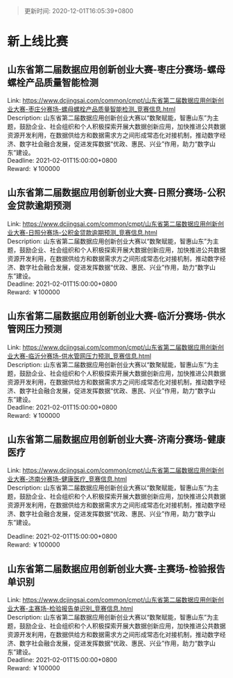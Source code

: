 > 更新时间: 2020-12-01T16:05:39+0800 

# 新上线比赛


## 山东省第二届数据应用创新创业大赛-枣庄分赛场-螺母螺栓产品质量智能检测
Link: https://www.dcjingsai.com/common/cmpt/山东省第二届数据应用创新创业大赛-枣庄分赛场-螺母螺栓产品质量智能检测_竞赛信息.html  
Description: 山东省第二届数据应用创新创业大赛以“数聚赋能，智惠山东”为主题，鼓励企业、社会组织和个人积极探索开展大数据创新应用，加快推进公共数据资源开发利用，在数据供给方和数据需求方之间形成常态化对接机制，推动数字经济、数字社会融合发展，促进发挥数据“优政、惠民、兴业”作用，助力“数字山东”建设。  
Deadline: 2021-02-01T15:00:00+0800  
Reward: ￥100000  

## 山东省第二届数据应用创新创业大赛-日照分赛场-公积金贷款逾期预测
Link: https://www.dcjingsai.com/common/cmpt/山东省第二届数据应用创新创业大赛-日照分赛场-公积金贷款逾期预测_竞赛信息.html  
Description: 山东省第二届数据应用创新创业大赛以“数聚赋能，智惠山东”为主题，鼓励企业、社会组织和个人积极探索开展大数据创新应用，加快推进公共数据资源开发利用，在数据供给方和数据需求方之间形成常态化对接机制，推动数字经济、数字社会融合发展，促进发挥数据“优政、惠民、兴业”作用，助力“数字山东”建设。  
Deadline: 2021-02-01T15:00:00+0800  
Reward: ￥100000  

## 山东省第二届数据应用创新创业大赛-临沂分赛场-供水管网压力预测
Link: https://www.dcjingsai.com/common/cmpt/山东省第二届数据应用创新创业大赛-临沂分赛场-供水管网压力预测_竞赛信息.html  
Description: 山东省第二届数据应用创新创业大赛以“数聚赋能，智惠山东”为主题，鼓励企业、社会组织和个人积极探索开展大数据创新应用，加快推进公共数据资源开发利用，在数据供给方和数据需求方之间形成常态化对接机制，推动数字经济、数字社会融合发展，促进发挥数据“优政、惠民、兴业”作用，助力“数字山东”建设。  
Deadline: 2021-02-01T15:00:00+0800  
Reward: ￥100000  

## 山东省第二届数据应用创新创业大赛-济南分赛场-健康医疗
Link: https://www.dcjingsai.com/common/cmpt/山东省第二届数据应用创新创业大赛-济南分赛场-健康医疗_竞赛信息.html  
Description: 山东省第二届数据应用创新创业大赛以“数聚赋能，智惠山东”为主题，鼓励企业、社会组织和个人积极探索开展大数据创新应用，加快推进公共数据资源开发利用，在数据供给方和数据需求方之间形成常态化对接机制，推动数字经济、数字社会融合发展，促进发挥数据“优政、惠民、兴业”作用，助力“数字山东”建设。

  
Deadline: 2021-02-01T15:00:00+0800  
Reward: ￥100000  

## 山东省第二届数据应用创新创业大赛-主赛场-检验报告单识别
Link: https://www.dcjingsai.com/common/cmpt/山东省第二届数据应用创新创业大赛-主赛场-检验报告单识别_竞赛信息.html  
Description: 山东省第二届数据应用创新创业大赛以“数聚赋能，智惠山东”为主题，鼓励企业、社会组织和个人积极探索开展大数据创新应用，加快推进公共数据资源开发利用，在数据供给方和数据需求方之间形成常态化对接机制，推动数字经济、数字社会融合发展，促进发挥数据“优政、惠民、兴业”作用，助力“数字山东”建设。  
Deadline: 2021-02-01T15:00:00+0800  
Reward: ￥100000  

